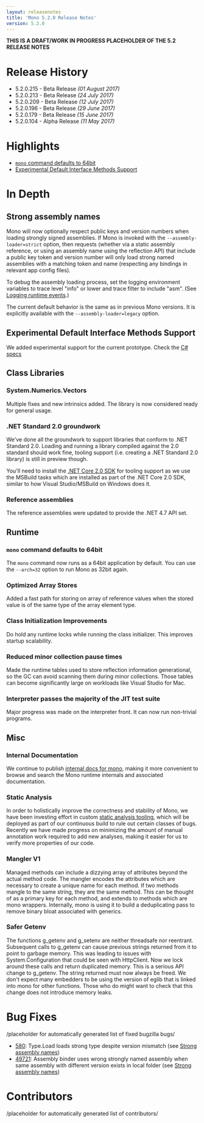 ```yaml
---
layout: releasenotes
title: 'Mono 5.2.0 Release Notes'
version: 5.2.0
---
```


**THIS IS A DRAFT/WORK IN PROGRESS PLACEHOLDER OF THE 5.2 RELEASE NOTES**

Release History
===============

* 5.2.0.215 - Beta Release _(01 August 2017)_
* 5.2.0.213 - Beta Release _(24 July 2017)_
* 5.2.0.209 - Beta Release _(12 July 2017)_
* 5.2.0.196 - Beta Release _(29 June 2017)_
* 5.2.0.179 - Beta Release _(15 June 2017)_
* 5.2.0.104 - Alpha Release _(11 May 2017)_

Highlights
==========

* [`mono` command defaults to 64bit](#mono-command-defaults-to-64bit)
* [Experimental Default Interface Methods Support](#experimental-default-interface-methods-support)

In Depth
========

Strong assembly names
---------------------

Mono will now optionally respect public keys and version numbers when loading strongly signed assemblies.  If Mono is invoked with the `--assembly-loader=strict` option, then requests (whether via a static assembly reference, or using an assembly name using the reflection API) that include a public key token and version number will only load strong named assemblies with a matching token and name (respecting any bindings in relevant app config files).

To debug the assembly loading process, set the logging environment variables to trace level "info" or lower and trace filter to include "asm".  (See [Logging runtime events](/docs/advanced/runtime/logging-runtime-events/).)

The current default behavior is the same as in previous Mono versions. It is explicitly available with the `--assembly-loader=legacy` option.

Experimental Default Interface Methods Support
----------------------------------------------

We added experimental support for the current prototype.
Check the [C# specs](https://github.com/dotnet/csharplang/blob/master/proposals/default-interface-methods.md)

Class Libraries
---------------

### System.Numerics.Vectors

Multiple fixes and new intrinsics added. The library is now considered ready for general usage.

### .NET Standard 2.0 groundwork

We've done all the groundwork to support libraries that conform to .NET Standard 2.0.
Loading and running a library compiled against the 2.0 standard should work fine,
tooling support (i.e. creating a .NET Standard 2.0 library) is still in preview though.

You'll need to install the [.NET Core 2.0 SDK](https://www.microsoft.com/net/core) for tooling support
as we use the MSBuild tasks which are installed as part of the .NET Core 2.0 SDK, similar
to how Visual Studio/MSBuild on Windows does it.

### Reference assemblies

The reference assemblies were updated to provide the .NET 4.7 API set.

Runtime
-------

### `mono` command defaults to 64bit

The `mono` command now runs as a 64bit application by default. You can use the `--arch=32` option to run Mono as 32bit again.

### Optimized Array Stores

Added a fast path for storing on array of reference values when the stored value is of the same type of the array element type.

### Class Initialization Improvements

Do hold any runtime locks while running the class initializer. This improves startup scalability.

### Reduced minor collection pause times

Made the runtime tables used to store reflection information generational, so the GC can avoid scanning them during minor collections.
Those tables can become significantly large on workloads like Visual Studio for Mac.

### Interpreter passes the majority of the JIT test suite

Major progress was made on the interpreter front. It can now run non-trivial programs.

Misc
----

### Internal Documentation

We continue to publish [internal docs for mono](http://www.mono-project.com/api/), making it more convenient to browse and search the Mono runtime internals and associated documentation.

### Static Analysis

In order to holistically improve the correctness and stability of Mono, we have been investing effort in custom [static analysis tooling](https://github.com/evincarofautumn/Ward), which will be deployed as part of our continuous build to rule out certain classes of bugs. Recently we have made progress on minimizing the amount of manual annotation work required to add new analyses, making it easier for us to verify more properties of our code.

### Mangler V1

Managed methods can include a dizzying array of attributes beyond the actual method code. The mangler encodes the attributes which are necessary to create a unique name for each method. If two methods mangle to the same string, they are the same method. This can be thought of as a primary key for each method, and extends to methods which are mono wrappers. Internally, mono is using it to build a deduplicating pass to remove binary bloat associated with generics.

### Safer Getenv

The functions g_getenv and g_setenv are neither threadsafe nor reentrant. Subsequent calls to g_getenv can cause previous strings returned from it to point to garbage memory. This was leading to issues with System.Configuration that could be seen with HttpClient. Now we lock around these calls and return duplicated memory. This is a serious API change to g_getenv. The string returned must now always be freed. We don't expect many embedders to be using the version of eglib that is linked into mono for other functions. Those who do might want to check that this change does not introduce memory leaks.

Bug Fixes
=========

/placeholder for automatically generated list of fixed bugzilla bugs/

* [580](https://bugzilla.xamarin.com/show_bug.cgi?id=580): Type.Load loads strong type despite version mismatch (see [Strong assembly names](#strong-assembly-names))
* [49721](https://bugzilla.xamarin.com/show_bug.cgi?id=49721): Assembly binder uses wrong strongly named assembly when same assembly with different version exists in local folder (see [Strong assembly names](#strong-assembly-names))

Contributors
============

/placeholder for automatically generated list of contributors/
